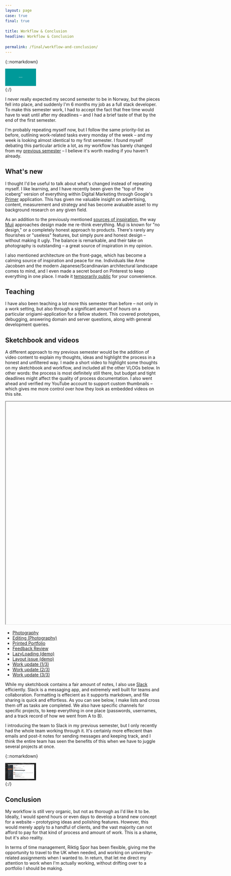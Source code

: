 ```yaml
---
layout: page
case: true
final: true

title: Workflow & Conclusion
headline: Workflow & Conclusion

permalink: /final/workflow-and-conclusion/
---
```


{::nomarkdown}
<div class="contain">
	<img src="/../img/final/work-lq.gif" data-src="/../img/final/work.gif" alt="Workflow" class="lazy lazyload fade wait">
</div>
{:/}

<div class="div"></div>

<p class="lead">I never really expected my second semester to be in Norway, but the pieces fell into place, and suddenly I'm 6 months my job as a full stack developer. To make this semester work, I had to accept the fact that free time would have to wait until after my deadlines – and I had a brief taste of that by the end of the first semester.</p>

I'm probably repeating myself now, but I follow the same priority-list as before, outlining work-related tasks every monday of the week – and my week is looking almost identical to my first semester. I found myself debating this particular article a lot, as my workflow has barely changed from my <a href="/workflow-and-sketchbook/">previous semester</a> – I believe it's worth reading if you haven't already.

<div class="div"></div>

## What's new

I thought I'd be useful to talk about what's changed instead of repeating myself. I like learning, and I have recently been given the "top of the iceberg" version of everything within Digital Marketing through Google's <a href="http://www.yourprimer.com/" target="_blank">Primer</a> application. This has given me valuable insight on advertising, content, measurement and strategy and has become avaluable asset to my background research on any given field.

As an addition to the previously mentioned <a href="/workflow-and-sketchbook/#inspiration-and-design-research">sources of inspiration</a>, the way <a href="http://www.muji.com/" target="_blank">Muji</a> approaches design made me re-think everything. Muji is known for "no design," or a completely honest approach to products. There's rarely any flourishes or "useless" features, but simply pure and honest design – without making it ugly. The balance is remarkable, and their take on photography is outstanding – a great source of inspiration in my opinion.

I also mentioned architecture on the front-page, which has become a calming source of inspiration and peace for me. Individuals like Arne Jacobsen and the modern Japanese/Scandinavian architectural landscape comes to mind, and I even made a secret board on Pinterest to keep everything in one place. I made it <a href="https://no.pinterest.com/magnusskare/architecture-interior/" target="_blank">temporarily public</a> for your convenience.

<div class="div"></div>

## Teaching

I have also been teaching a lot more this semester than before – not only in a work setting, but also through a significant amount of hours on a particular origiami-application for a fellow student. This covered prototypes, debugging, answering domain and server questions, along with general development queries.

<div class="div"></div>

## Sketchbook and videos

A different approach to my previous semester would be the addition of video content to explain my thoughts, ideas and highlight the process in a honest and unfiltered way. I made a short video to highlight some thoughts on my sketchbook and workflow, and included all the other VLOGs below. In other words: the process is most definitely still there, but budget and tight deadlines might affect the quality of process documentation. I also went ahead and verified my YouTube account to support custom thumbnails – which gives me more control over how they look as embedded videos on this site.

<div class="div"></div>

<div class="contain">
	<div class="article-video fade wait" id="video">
		<iframe width="1280" height="720" data-src="https://www.youtube.com/embed/0j2uvW9SjWs?rel=0&amp;showinfo=0&amp;color=white" allowfullscreen class="lazy lazyload"></iframe>
	</div>
</div>

<div class="div"></div>

<ul class="skill-list">
	<li><a href="https://www.youtube.com/watch?v=LxeXftX5uo4" target="_blank">Photography</a></li>
	<li><a href="https://www.youtube.com/watch?v=2oSMrf6LHZY" target="_blank">Editing (Photography)</a></li>
	<li><a href="https://www.youtube.com/watch?v=2oSMrf6LHZY" target="_blank">Printed Portfolio</a></li>
	<li><a href="https://www.youtube.com/watch?v=m_Pn-1HegHI" target="_blank">Feedback Review</a></li>
	<li><a href="https://www.youtube.com/watch?v=4oInLchLMLs" target="_blank">LazyLoading (demo)</a></li>
	<li><a href="https://www.youtube.com/watch?v=fTWdSSj4Oc0" target="_blank">Layout issue (demo)</a></li>
	<li><a href="https://www.youtube.com/watch?v=2pmHa1i8Gig" target="_blank">Work update (1/3)</a></li>
	<li><a href="https://www.youtube.com/watch?v=7br_yy62--0" target="_blank">Work update (2/3)</a></li>
	<li><a href="https://www.youtube.com/watch?v=q0H_heO6eaA" target="_blank">Work update (3/3)</a></li>
</ul>

<div class="div"></div>

While my sketchbook contains a fair amount of notes, I also use <a href="https://slack.com/" target="_blank">Slack</a> efficiently. Slack is a messaging app, and extremely well built for teams and collaboration. Formatting is effecient as it supports markdown, and file sharing is quick and effortless. As you can see below, I make lists and cross them off as tasks are completed. We also have specific channels for specific projects, to keep everything in one place (passwords, usernames, and a track record of how we went from A to B).

I introducing the team to Slack in my previous semester, but I only recently had the whole team working through it. It's certainly more effecient than emails and post-it notes for sending messages and keeping track, and I think the entire team has seen the benefits of this when we have to juggle several projects at once.

<div class="div"></div>

{::nomarkdown}
<div class="caption mid">
	<div class="contain">
		<img src="/../img/final/slack-lq.png" data-src="/../img/final/slack.png" alt="Workflow" class="lazy lazyload fade wait">
	</div>
	<span></span>
</div>
{:/}

<div class="div"></div>

## Conclusion

My workflow is still very organic, but not as thorough as I'd like it to be. Ideally, I would spend hours or even days to develop a brand new concept for a website – prototyping ideas and polishing features. However, this would merely apply to a handful of clients, and the vast majority can not afford to pay for that kind of process and amount of work. This is a shame, but it's also reality.

In terms of time management, Riktig Spor has been flexible, giving me the opportunity to travel to the UK when needed, and working on university-related assignments when I wanted to. In return, that let me direct my attention to work when I'm actually working, without drifting over to a portfolio I should be making.